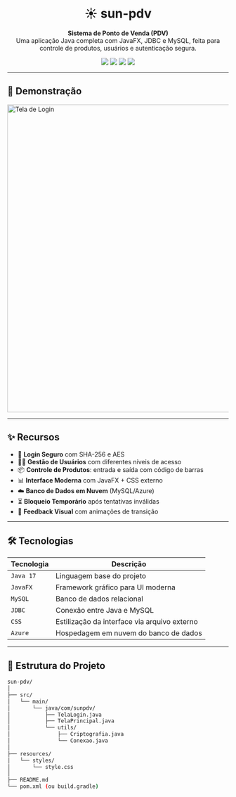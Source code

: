 <h1 align="center">☀️ sun-pdv</h1>

<p align="center">
  <strong>Sistema de Ponto de Venda (PDV)</strong><br>
  Uma aplicação Java completa com JavaFX, JDBC e MySQL, feita para controle de produtos, usuários e autenticação segura.
</p>

<p align="center">
  <img src="https://img.shields.io/badge/Java-17-red?style=for-the-badge&logo=openjdk" />
  <img src="https://img.shields.io/badge/JavaFX-Framework-blue?style=for-the-badge&logo=java" />
  <img src="https://img.shields.io/badge/MySQL-Database-orange?style=for-the-badge&logo=mysql" />
  <img src="https://img.shields.io/badge/Secure-Login-green?style=for-the-badge&logo=lock" />
</p>

---

## 📸 Demonstração

<img src="https://github.com/seuusuario/sun-pdv/assets/demo.png" alt="Tela de Login" width="700" />

---

## ✨ Recursos

- 🔐 **Login Seguro** com SHA-256 e AES
- 🧍‍♂️ **Gestão de Usuários** com diferentes níveis de acesso
- 📦 **Controle de Produtos**: entrada e saída com código de barras
- 📊 **Interface Moderna** com JavaFX + CSS externo
- ☁️ **Banco de Dados em Nuvem** (MySQL/Azure)
- ⏳ **Bloqueio Temporário** após tentativas inválidas
- 🔄 **Feedback Visual** com animações de transição

---

## 🛠️ Tecnologias

| Tecnologia | Descrição |
|------------|-----------|
| `Java 17` | Linguagem base do projeto |
| `JavaFX` | Framework gráfico para UI moderna |
| `MySQL` | Banco de dados relacional |
| `JDBC` | Conexão entre Java e MySQL |
| `CSS` | Estilização da interface via arquivo externo |
| `Azure` | Hospedagem em nuvem do banco de dados |

---

## 🧩 Estrutura do Projeto

```bash
sun-pdv/
│
├── src/
│   └── main/
│       └── java/com/sunpdv/
│           ├── TelaLogin.java
│           ├── TelaPrincipal.java
│           └── utils/
│               ├── Criptografia.java
│               └── Conexao.java
│
├── resources/
│   └── styles/
│       └── style.css
│
├── README.md
└── pom.xml (ou build.gradle)
